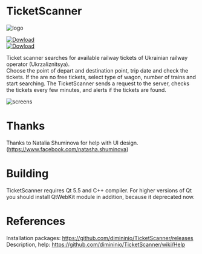 # TicketScanner  
![logo](https://cloud.githubusercontent.com/assets/9840426/21867770/615e720a-d858-11e6-87d0-0087e8b1d50d.png)

[![Dowload](https://img.shields.io/badge/download%20%7C%20windows-v.1.0.7-blue.svg)](https://github.com/dimininio/TicketScanner/releases/download/1.0.7/TScannerSetup1.0.7-windows-x86.zip)  
[![Dowload](https://img.shields.io/badge/download%20%7C%20macOS%20-v.1.0.5-red.svg)](https://github.com/dimininio/TicketScanner/releases/download/1.0.5/TicketScanner1.0.5-macOS.dmg) 

<!--
<p align="right">
    <a href="https://github.com/dimininio/TicketScanner/releases/download/1.0.3/TScanner1.0.3-windows-x86.zip">
        <img src="https://img.shields.io/badge/download%20%7C%20windows-v.1.0.3-blue.svg"
             alt="Dowload">
    </a>  
</p>
<p align="right">
    <a href="https://github.com/dimininio/TicketScanner/releases/download/1.0.3/TicketScanner-mac-x64.dmg">
        <img src="https://img.shields.io/badge/download%20%7C%20macOS-v.1.0.3-blue.svg"
             alt="Dowload">
    </a>    
</p>
<-->

Ticket scanner searches for available railway tickets of Ukrainian railway operator (Ukrzaliznitsya).   
Choose the point of depart and destination point, trip date and check the tickets. If the are no free tickets, select type of wagon, number of trains and start searching. The TicketScanner sends a request to the server, checks the tickets every few minutes, and alerts if the tickets are found.

![screens](https://cloud.githubusercontent.com/assets/9840426/21824550/968ec5ae-d788-11e6-985d-ab1ad5141276.png)

# Thanks
Thanks to Natalia Shuminova for help with UI design. (https://www.facebook.com/natasha.shuminova)

# Building
TicketScanner requires Qt 5.5 and C++ compiler. For higher versions of Qt you should install QtWebKit module in addition, because it deprecated now.

# References
Installation packages:  https://github.com/dimininio/TicketScanner/releases   
Description, help:      https://github.com/dimininio/TicketScanner/wiki/Help
